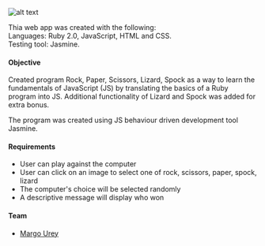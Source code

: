 
![alt text](https://s3.amazonaws.com/Github-14/RPSLS.png "Rock, Paper, Scissors, Lizard, Spock")

<p>Thia web app was created with the following:<br>
	Languages: Ruby 2.0, JavaScript, HTML and CSS.<br>
	Testing tool: Jasmine.</p>

<h4>Objective</h4>
Created program Rock, Paper, Scissors, Lizard, Spock as a way to learn the fundamentals of JavaScript (JS) by translating the basics of a Ruby program into JS. Additional functionality of Lizard and Spock was added for extra bonus. 
<p>The program was created using JS behaviour driven development tool Jasmine.</p>
<h4>Requirements</h4>
<ul>
  <li>User can play against the computer</li>
<li>User can click on an image to select one of rock, scissors, paper, spock, lizard</li>
<li>The computer's choice will be selected randomly</li>
<li>A descriptive message will display who won</li> 
</ul>
<h4>Team</h4>
<ul>
<li><a href="https://github.com/margOnline">Margo Urey</a>
</li>
</ul>



